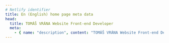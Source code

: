 ```yaml
---
# Netlify identifier
title: En (English) home page meta data
head:
  title: TOMÁŠ VRÁNA Website Front-end Developer
  meta:
    - { name: "description", content: "TOMÁŠ VRÁNA Website Front-end Developer", file: "" }
---
```

